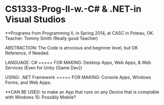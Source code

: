 # CS1333-Prog-II-w.-C# & .NET-in Visual Studios

**Programs from Programming II, in Spring 2014, at CASC in Poteau, OK. Teacher: Tommy Smith (Really good Teacher) 

ABSTRACTION: The Code is atrocious and beginner level, but OK Reference, if Needed.

LANGUAGE:  C#		=====	FOR MAKING: Desktop Apps, Web Apps, & Web Services	(Even for Unity {Game Dev})

USING: .NET Framework 	=====	FOR MAKING: Console Apps, Windows Forms, and Web Apps.	

**CAN BE USED: to make an App that runs on any Device that is comptable with Windows 10. Possibly Mobile?
